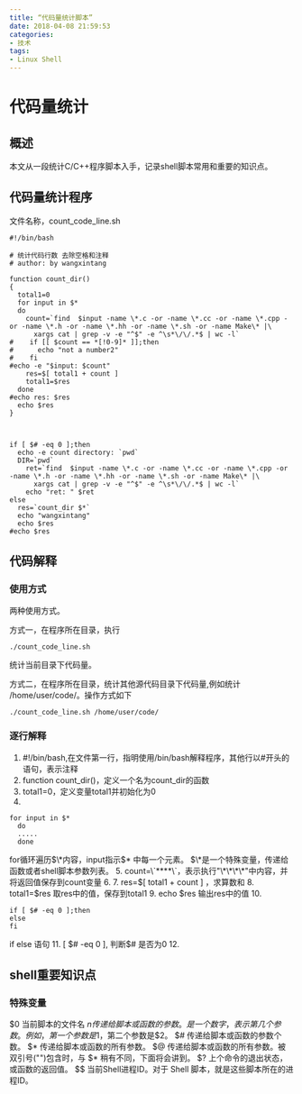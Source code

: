 ```yaml
---
title: “代码量统计脚本”
date: 2018-04-08 21:59:53
categories:
- 技术 
tags:
- Linux Shell
---
```


# 代码量统计
## 概述
本文从一段统计C/C++程序脚本入手，记录shell脚本常用和重要的知识点。

<!--more-->
## 代码量统计程序

文件名称，count_code_line.sh
```
#!/bin/bash

# 统计代码行数 去除空格和注释
# author: by wangxintang

function count_dir()
{
  total1=0
  for input in $*
  do
    count=`find  $input -name \*.c -or -name \*.cc -or -name \*.cpp -or -name \*.h -or -name \*.hh -or -name \*.sh -or -name Make\* |\
      xargs cat | grep -v -e "^$" -e ^\s*\/\/.*$ | wc -l`
#    if [[ $count == *[!0-9]* ]];then
#      echo "not a number2"
#    fi
#echo -e "$input: $count"
    res=$[ total1 + count ]
    total1=$res
  done
#echo res: $res
  echo $res
}



if [ $# -eq 0 ];then
  echo -e count directory: `pwd`
  DIR=`pwd`
    ret=`find  $input -name \*.c -or -name \*.cc -or -name \*.cpp -or -name \*.h -or -name \*.hh -or -name \*.sh -or -name Make\* |\
      xargs cat | grep -v -e "^$" -e ^\s*\/\/.*$ | wc -l`
    echo "ret: " $ret
else
  res=`count_dir $*`
  echo "wangxintang"
  echo $res
#echo $res

```

## 代码解释
### 使用方式
两种使用方式。

方式一，在程序所在目录，执行
```
./count_code_line.sh
```
统计当前目录下代码量。

方式二，在程序所在目录，统计其他源代码目录下代码量,例如统计 /home/user/code/。操作方式如下
```
./count_code_line.sh /home/user/code/
```

### 逐行解释
1. #!/bin/bash,在文件第一行，指明使用/bin/bash解释程序，其他行以#开头的语句，表示注释
2. function count_dir()，定义一个名为count_dir的函数
3. total1=0，定义变量total1并初始化为0
4.
```
for input in $*
  do
  .....
  done
```
for循环遍历$\*内容，input指示$\* 中每一个元素。
$\*是一个特殊变量，传递给函数或者shell脚本参数列表。
5. count=\`****\`，表示执行"\*\*\*\*"中内容，并将返回值保存到count变量
6.  
7. res=$[ total1 + count ] ，求算数和
8. total1=$res 取res中的值，保存到total1
9. echo $res 输出res中的值
10. 
```
if [ $# -eq 0 ];then
else
fi
```
if else 语句
11. [ $# -eq 0 ], 判断$# 是否为0
12.   



## shell重要知识点

### 特殊变量
$0	当前脚本的文件名
$n	传递给脚本或函数的参数。是一个数字，表示第几个参数。例如，第一个参数是$1，第二个参数是$2。
$#	传递给脚本或函数的参数个数。
$*	传递给脚本或函数的所有参数。
$@	传递给脚本或函数的所有参数。被双引号("")包含时，与 $* 稍有不同，下面将会讲到。
$?	上个命令的退出状态，或函数的返回值。
$$	当前Shell进程ID。对于 Shell 脚本，就是这些脚本所在的进程ID。

